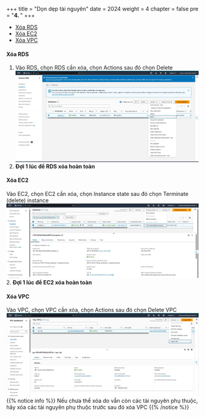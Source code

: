 +++
title = "Dọn dẹp tài nguyên"
date = 2024
weight = 4
chapter = false
pre = "<b>4. </b>"
+++

- [Xóa RDS](#xóa-rds)
- [Xóa EC2](#xóa-ec2)
- [Xóa VPC](#xóa-vpc)

#### Xóa RDS

1. Vào RDS, chọn RDS cần xóa, chọn Actions sau đó chọn Delete
   ![Clean RDS](../../images/5-Clean-resources/clean_rds.jpg)
2. **Đợi 1 lúc để RDS xóa hoàn toàn**

#### Xóa EC2

Vào EC2, chọn EC2 cần xóa, chọn Instance state sau đó chọn Terminate (delete) instance
![Clean EC2](../../images/5-Clean-resources/clean_ec2.jpg) 2. **Đợi 1 lúc để EC2 xóa hoàn toàn**

#### Xóa VPC

Vào VPC, chọn VPC cần xóa, chọn Actions sau đó chọn Delete VPC
![Clean VPC](../../images/5-Clean-resources/clean_vpc.jpg)
{{% notice info %}}
Nếu chưa thể xóa do vẫn còn các tài nguyên phụ thuộc, hãy xóa các tài nguyên phụ thuộc trước sau đó xóa VPC
{{% /notice %}}
